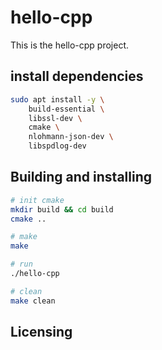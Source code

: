 # hello-cpp

This is the hello-cpp project.

## install dependencies

```bash
sudo apt install -y \
    build-essential \
    libssl-dev \
    cmake \
    nlohmann-json-dev \
    libspdlog-dev

```

## Building and installing

```bash
# init cmake
mkdir build && cd build
cmake ..

# make
make

# run
./hello-cpp

# clean
make clean
```

## Licensing
